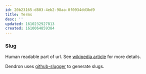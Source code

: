 ```yaml
---
id: 20b23165-d803-4eb2-98aa-0f0934dd3bd9
title: Terms
desc: ''
updated: 1610232927813
created: 1610064859384
---
```



### Slug

Human readable part of url. See [wikipedia article](https://en.wikipedia.org/wiki/Clean_URL#Slug) for more details. 

Dendron uses [github-slugger](https://github.com/Flet/github-slugger) to generate slugs.
